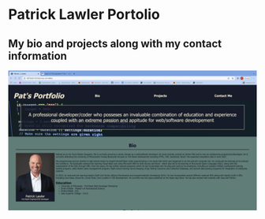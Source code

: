 # Patrick Lawler Portolio
## My bio and projects along with my contact information



<img src="./assets/images/lawler-portfolio.png">